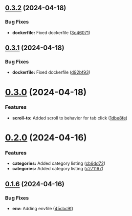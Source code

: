## [0.3.2](https://github.com/aaliboyev/mnk-telegram-bot/compare/v0.3.1...v0.3.2) (2024-04-18)


### Bug Fixes

* **dockerfile:** Fixed dockerfile ([3c46071](https://github.com/aaliboyev/mnk-telegram-bot/commit/3c46071a52a1603acd635a30e1fd56f17c212e4f))



## [0.3.1](https://github.com/aaliboyev/mnk-telegram-bot/compare/v0.3.0...v0.3.1) (2024-04-18)


### Bug Fixes

* **dockerfile:** Fixed dockerfile ([d92bf93](https://github.com/aaliboyev/mnk-telegram-bot/commit/d92bf93ce7f66e85b67875d8dc2238e37875bdb6))



# [0.3.0](https://github.com/aaliboyev/mnk-telegram-bot/compare/v0.2.0...v0.3.0) (2024-04-18)


### Features

* **scroll-to:** Added scroll to behavior for tab click ([1dbe8fe](https://github.com/aaliboyev/mnk-telegram-bot/commit/1dbe8fe7cdbc1822f1a17aef8a9cb5dfbc4d106e))



# [0.2.0](https://github.com/aaliboyev/mnk-telegram-bot/compare/v0.1.6...v0.2.0) (2024-04-16)


### Features

* **categories:** Added category listing ([cb6dd72](https://github.com/aaliboyev/mnk-telegram-bot/commit/cb6dd723df79c4d0bb77b4a4299bbbe4960e71d4))
* **categories:** Added category listing ([c271167](https://github.com/aaliboyev/mnk-telegram-bot/commit/c27116787bf710d879ba83780c9ed7f47496207b))



## [0.1.6](https://github.com/aaliboyev/mnk-telegram-bot/compare/v0.1.5...v0.1.6) (2024-04-16)


### Bug Fixes

* **env:** Adding envfile ([45cbc9f](https://github.com/aaliboyev/mnk-telegram-bot/commit/45cbc9fc69a18aea4ff3822a41940f7f7c3e7167))



